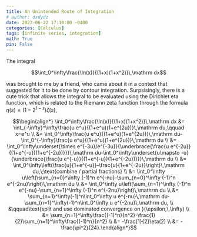 ```yaml
---
title: An Unintended Route of Integration
# author: dxdydz
date: 2023-06-22 17:10:00 -0400
categories: [Calculus]
tags: [infinite series, integration]
math: True
pin: False
---
```


The integral

$$\int_0^\infty\frac{\ln(x)}{(1+x)(1+x^2)}\,\mathrm dx$$

was brought to me by a friend, who came about it in a context that suggested for it to be done by contour integration. Surpsisingly, there is a cute trick that allows the integral to be evaluated using the Dirichlet eta function, which is related to the Riemann zeta function through the formula $\eta(s)=(1-2^{1-s})\zeta(s)$,

$$\begin{align*}    \int_0^\infty\frac{\ln(x)}{(1+x)(1+x^2)}\,\mathrm dx &= \int_{-\infty}^\infty\frac{u e^u}{(1+e^u)(1+e^{2u})}\,\mathrm du,\qquad x=e^u \\    &= \int_0^\infty\frac{u e^u}{(1+e^u)(1+e^{2u})}\,\mathrm du-\int_0^{-\infty}\frac{u e^u}{(1+e^u)(1+e^{2u})}\,\mathrm du \\    &= \int_0^\infty\underset{\times e^{-3u}/e^{-3u}}{\underbrace{\frac{u e^{-2u}}{(1+e^{-u})(1+e^{-2u})}}}\,\mathrm du-\int_0^\infty\underset{u\mapsto -u}{\underbrace{\frac{u e^{-u}}{(1+e^{-u})(1+e^{-2u})}}}\,\mathrm du \\    &= \int_0^\infty\left(\frac{u}{1+e^{-u}}-\frac{u}{1+e^{-2u}}\right)\,\mathrm du,\;\text{combine / partial fractions} \\    &= \int_0^\infty u\left(\sum_{n=0}^\infty (-1)^n e^{-nu}-\sum_{n=0}^\infty (-1)^n e^{-2nu}\right)\,\mathrm du \\    &= \int_0^\infty u\left(\sum_{n=1}^\infty (-1)^n e^{-nu}-\sum_{n=1}^\infty (-1)^n e^{-2nu}\right)\,\mathrm du \\    &= \sum_{n=1}^\infty(-1)^n\int_0^\infty u e^{-nu}\,\mathrm du-\sum_{n=1}^\infty(-1)^n\int_0^\infty u e^{-2nu}\,\mathrm du, \\    &\qquad\text{split and use dominated convergence on }(\epsilon,\,\infty) \\    &= \sum_{n=1}^\infty\frac{(-1)^n}{n^2}-\frac{1}{2}\sum_{n=1}^\infty\frac{(-1)^n}{n^2} \\    &= -\frac{1}{2}\eta(2) \\    &= -\frac{\pi^2}{24}.\end{align*}$$